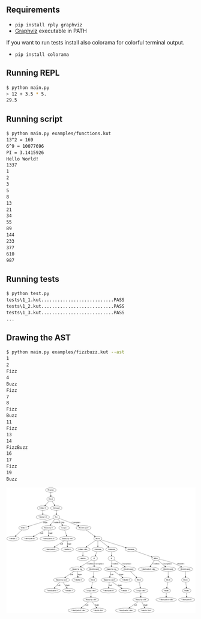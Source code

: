 ## Requirements

- `pip install rply graphviz`
- [Graphviz](https://graphviz.gitlab.io/download/) executable in PATH

If you want to run tests install also colorama for colorful terminal output.
- `pip install colorama`

## Running REPL

```bash
$ python main.py
> 12 + 3.5 * 5.
29.5
```

## Running script

```bash
$ python main.py examples/functions.kut
13^2 = 169
6^9 = 10077696
PI = 3.1415926
Hello World!
1337
1
2
3
5
8
13
21
34
55
89
144
233
377
610
987
```

## Running tests

```bash
$ python test.py
tests\1_1.kut...........................PASS
tests\1_2.kut...........................PASS
tests\1_3.kut...........................PASS
...
```

## Drawing the AST

```bash
$ python main.py examples/fizzbuzz.kut --ast
1
2
Fizz
4
Buzz
Fizz
7
8
Fizz
Buzz
11
Fizz
13
14
FizzBuzz
16
17
Fizz
19
Buzz
```

![ast](fizzbuzz.png)
